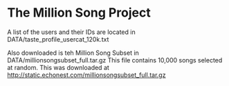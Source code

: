 The Million Song Project
=============================


A list of the users and their IDs are located in DATA/taste_profile_usercat_120k.txt

Also downloaded is teh Million Song Subset in DATA/millionsongsubset_full.tar.gz 
	This file contains 10,000 songs selected at random.  This was downloaded at http://static.echonest.com/millionsongsubset_full.tar.gz


